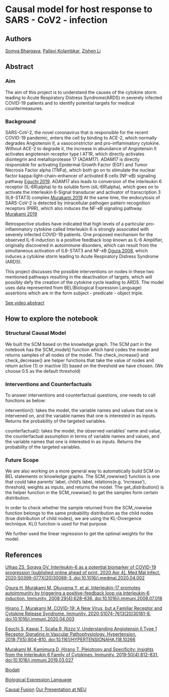 # Causal model for host response to SARS - CoV2 - infection
## Authors
[Somya Bhargava](https://www.linkedin.com/in/somya-bhargava/), [Pallavi Kolambkar](https://www.linkedin.com/in/pallavikolambkar/), [Zishen Li](https://www.linkedin.com/in/zishen-li/)
## Abstract
### Aim
The aim of this project is to understand the causes of the cytokine storm leading to Acute Respiratory Distress Syndrome(ARDS) in severely infected COVID-19 patients and to identify potential targets for medical countermeasures.

### Background
SARS-CoV-2, the novel coronavirus that is responsible for the recent COVID-19 pandemic, enters the cell by binding to ACE-2, which normally degrades Angiotensin II, a vasoconstrictor and pro-inflammatory cytokine.  Without ACE-2 to degrade it, the increase in abundance of Angiotensin II activates angiotensin receptor type I AT1R, which directly activates  disintegrin and metalloprotease 17 (ADAM17).  ADAM17 is directly responsible for activating Epidermal Growth Factor (EGF) and Tumor Necrosis Factor alpha (TNF𝛼), which both go on to stimulate the nuclear factor kappa-light-chain-enhancer of activated B cells (NF-𝜅B) signaling pathway [Eguchi 2019](https://pubmed.ncbi.nlm.nih.gov/29581215/).  ADAM17 also leads to conversion of the interleukin 6 receptor (IL-6R\alpha) to its soluble form (sIL-6R\alpha), which goes on to activate the interleukin 6-Signal transducer and activator of transcription 3 (IL6-STAT3) complex.[Murakami 2019](https://pubmed.ncbi.nlm.nih.gov/30995501/)   At the same time, the endocytosis of SARS-CoV-2 is detected by intracellular pathogen pattern recognition receptors (PRR), which also induces the NF-𝜅B signaling pathway. [Murakami 2019](https://pubmed.ncbi.nlm.nih.gov/30995501/)

Retrospective studies have indicated that high levels of a particular pro-inflammatory cytokine called Interleukin 6 is strongly associated with severely infected COVID-19 patients. One proposed mechanism for the observed IL-6 induction is a positive feedback loop known as IL-6 Amplifier, originally discovered in autoimmune disorders, which can result from the simultaneous activation of IL6-STAT3 and NF-𝜅B [Ogura 2008](https://pubmed.ncbi.nlm.nih.gov/18848474/), which induces a cytokine storm leading to Acute Respiratory Distress Syndrome (ARDS).


This project discusses the possible interventions on nodes in these two mentioned pathways resulting in the deactivation of targets, which will possibly defy the creation of the cytokine cycle leading to ARDS. 
The model uses data represented from BEL(Biological Expression Language) assertions which are in the form subject - predicate - object triple.

[See video abstract](https://youtu.be/x8XNoFMX_CM)


## How to explore the notebook
### Structural Causal Model
We built the SCM based on the knowledge graph. 
The SCM part in the notebook has the SCM_model() function which hard codes the model and returns samples of all nodes of the model.
The check_increase() and check_decrease() are helper functions that take the value of nodes and return active (1) or inactive (0) based on the threshold we have chosen. (We choose 0.5 as the default threshold)

### Interventions and Counterfactuals
To answer interventions and counterfactual questions, one needs to call functions as below:
 
intervention(): takes the model, the variable names and values that one is intervened on, and the variable names that one is interested in as inputs. Returns the probability of the targeted variables.
 
counterfactual(): takes the model, the observed variables’ name and value, the counterfactual assumption in terms of variable names and values, and the variable names that one is interested in as inputs. Returns the probability of the targeted variables.

### Future Scope
We are also working on a more general way to automatically build SCM on BEL statements or knowledge graphs. The SCM_rowwise() function is one that could take parents’ label, child’s label, relations(e.g. ‘increase’), threshold, weights as inputs, and returns the model. The get_distribution() is the helper function in the SCM_rowwise() to get the samples form certain distribution.
 
In order to check whether the sample returned from the SCM_rowwise function belongs to the same probability distribution as the child nodes (true distribution of child nodes), we are using the KL-Divergence technique. KL() function is used for that purpose.  
 
We further used the linear regression to get the optimal weights for the model.

## References
[Ulhaq ZS, Soraya GV. Interleukin-6 as a potential biomarker of COVID-19 progression [published online ahead of print, 2020 Apr 4]. Med Mal Infect. 2020;S0399-077X(20)30088-3. doi:10.1016/j.medmal.2020.04.002](https://pubmed.ncbi.nlm.nih.gov/32259560/)

[Ogura H, Murakami M, Okuyama Y, et al. Interleukin-17 promotes autoimmunity by triggering a positive-feedback loop via interleukin-6 induction. Immunity. 2008;29(4):628–636. doi:10.1016/j.immuni.2008.07.018](https://pubmed.ncbi.nlm.nih.gov/18848474/)

[Hirano T, Murakami M. COVID-19: A New Virus, but a Familiar Receptor and Cytokine Release Syndrome. Immunity. 2020;S1074-7613(20)30161-8. doi.10.1016/j.immuni.2020.04.003](https://pubmed.ncbi.nlm.nih.gov/32325025/)

[Eguchi S, Kawai T, Scalia R, Rizzo V. Understanding Angiotensin II Type 1 Receptor Signaling in Vascular Pathophysiology. Hypertension. 2018;71(5):804–810. doi:10.1161/HYPERTENSIONAHA.118.10266](https://pubmed.ncbi.nlm.nih.gov/29581215/)

[Murakami M, Kamimura D, Hirano T. Pleiotropy and Specificity: Insights from the Interleukin 6 Family of Cytokines. Immunity. 2019;50(4):812–831. doi:10.1016/j.immuni.2019.03.027](https://pubmed.ncbi.nlm.nih.gov/30995501/)

[Biodati](https://studio.covid19.biodati.com/)

[Biological Expression Language](https://language.bel.bio/)

[Causal Fusion](https://causalfusion.net/)
[Our Presentation at NEU](https://docs.google.com/presentation/d/1o0RtEY4umcfRX9yRsr65RiOHFUfljasApcyD0ZYxWK4/edit?usp=sharing)



